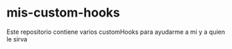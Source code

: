 # mis-custom-hooks
Este repositorio contiene varios customHooks para ayudarme a mi y a quien le sirva 
